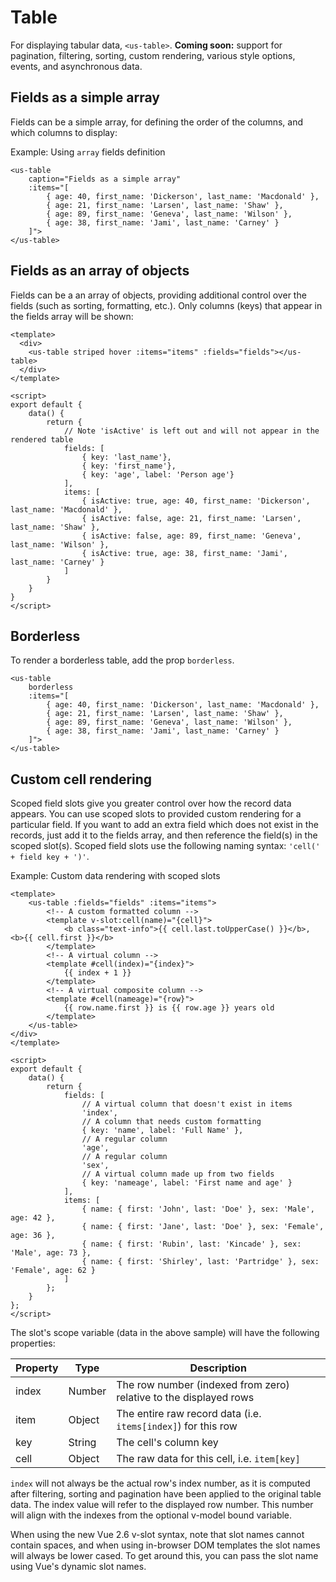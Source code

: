 # Table

For displaying tabular data, `<us-table>`. **Coming soon:** support for pagination, filtering, sorting, custom rendering, various style options, events, and asynchronous data.

## Fields as a simple array

Fields can be a simple array, for defining the order of the columns, and which columns to display:

Example: Using `array` fields definition

<div class="mt-3 mb-3">
    <us-table 
        hover
        caption="Fields as a simple array"
        :items="[
            { age: 40, first_name: 'Dickerson', last_name: 'Macdonald' },
            { age: 21, first_name: 'Larsen', last_name: 'Shaw' },
            { age: 89, first_name: 'Geneva', last_name: 'Wilson' },
            { age: 38, first_name: 'Jami', last_name: 'Carney' }
        ]">
    </us-table>
</div>

```vue
<us-table 
    caption="Fields as a simple array"
    :items="[
        { age: 40, first_name: 'Dickerson', last_name: 'Macdonald' },
        { age: 21, first_name: 'Larsen', last_name: 'Shaw' },
        { age: 89, first_name: 'Geneva', last_name: 'Wilson' },
        { age: 38, first_name: 'Jami', last_name: 'Carney' }
    ]">
</us-table>
```

## Fields as an array of objects

Fields can be a an array of objects, providing additional control over the fields (such as sorting, formatting, etc.). Only columns (keys) that appear in the fields array will be shown:

<div class="mt-3 mb-3">
    <us-table 
        caption="Example: Using array of objects fields definition"
        striped 
        hover 
        :fields="[
                { key: 'last_name'},
                { key: 'first_name'},
                { key: 'age', label: 'Person age'}            
        ]" 
        :items="[
            { isActive: true, age: 40, first_name: 'Dickerson', last_name: 'Macdonald' },
            { isActive: false, age: 21, first_name: 'Larsen', last_name: 'Shaw' },
            { isActive: false, age: 89, first_name: 'Geneva', last_name: 'Wilson' },
            { isActive: true, age: 38, first_name: 'Jami', last_name: 'Carney' }
        ]"
    >
    </us-table>
</div>


```vue
<template>
  <div>
    <us-table striped hover :items="items" :fields="fields"></us-table>
  </div>
</template>

<script>
export default {
    data() {
        return {
            // Note 'isActive' is left out and will not appear in the rendered table
            fields: [
                { key: 'last_name'},
                { key: 'first_name'},
                { key: 'age', label: 'Person age'}            
            ],
            items: [
                { isActive: true, age: 40, first_name: 'Dickerson', last_name: 'Macdonald' },
                { isActive: false, age: 21, first_name: 'Larsen', last_name: 'Shaw' },
                { isActive: false, age: 89, first_name: 'Geneva', last_name: 'Wilson' },
                { isActive: true, age: 38, first_name: 'Jami', last_name: 'Carney' }
            ]
        }
    }
}
</script>

```

## Borderless

To render a borderless table, add the prop `borderless`.

<div class="mt-3 mb-3">
    <us-table 
        borderless
        :items="[
            { age: 40, first_name: 'Dickerson', last_name: 'Macdonald' },
            { age: 21, first_name: 'Larsen', last_name: 'Shaw' },
            { age: 89, first_name: 'Geneva', last_name: 'Wilson' },
            { age: 38, first_name: 'Jami', last_name: 'Carney' }
        ]">
    </us-table>
</div>

```vue
<us-table 
    borderless
    :items="[
        { age: 40, first_name: 'Dickerson', last_name: 'Macdonald' },
        { age: 21, first_name: 'Larsen', last_name: 'Shaw' },
        { age: 89, first_name: 'Geneva', last_name: 'Wilson' },
        { age: 38, first_name: 'Jami', last_name: 'Carney' }
    ]">
</us-table>
```

## Custom cell rendering

Scoped field slots give you greater control over how the record data appears. You can use scoped slots to provided custom rendering for a particular field. If you want to add an extra field which does not exist in the records, just add it to the fields array, and then reference the field(s) in the scoped slot(s). Scoped field slots use the following naming syntax: `'cell(' + field key + ')'`.

Example: Custom data rendering with scoped slots

<div class="mt-3 mb-3">
    <us-table :fields="fields" :items="items">
        <!-- A custom formatted column --> 
        <template v-slot:cell(name)="{cell}">
            <b class="text-info">{{ cell.last.toUpperCase() }}</b>, <b>{{ cell.first }}</b>
        </template>
        <!-- A virtual column -->
        <template #cell(index)="{index}">
            {{ index + 1 }}
        </template>
        <!-- A virtual composite column -->
        <template #cell(nameage)="{item}">
            {{ item.name.first }} is {{ item.age }} years old
        </template> 
    </us-table>
</div>


```vue
<template>
    <us-table :fields="fields" :items="items">
        <!-- A custom formatted column --> 
        <template v-slot:cell(name)="{cell}">
            <b class="text-info">{{ cell.last.toUpperCase() }}</b>, <b>{{ cell.first }}</b>
        </template>
        <!-- A virtual column -->
        <template #cell(index)="{index}">
            {{ index + 1 }}
        </template>
        <!-- A virtual composite column -->
        <template #cell(nameage)="{row}">
            {{ row.name.first }} is {{ row.age }} years old
        </template> 
    </us-table>
</div>
</template>

<script>
export default {
    data() {
        return {
            fields: [
                // A virtual column that doesn't exist in items
                'index',
                // A column that needs custom formatting
                { key: 'name', label: 'Full Name' },
                // A regular column
                'age',
                // A regular column
                'sex',
                // A virtual column made up from two fields
                { key: 'nameage', label: 'First name and age' }
            ],
            items: [
                { name: { first: 'John', last: 'Doe' }, sex: 'Male', age: 42 },
                { name: { first: 'Jane', last: 'Doe' }, sex: 'Female', age: 36 },
                { name: { first: 'Rubin', last: 'Kincade' }, sex: 'Male', age: 73 },
                { name: { first: 'Shirley', last: 'Partridge' }, sex: 'Female', age: 62 }
            ]
        };
    }
};
</script>
```

The slot's scope variable (data in the above sample) will have the following properties:


| Property | Type  | Description |
| -------- | ----- | ----------- | 
| index  | Number | The row number (indexed from zero) relative to the displayed rows |
| item  | Object | The entire raw record data (i.e. `items[index]`) for this row |
| key  | String | The cell's column key |
| cell  | Object | The raw data for this cell, i.e. `item[key]` |

`index` will not always be the actual row's index number, as it is computed after filtering, sorting and pagination have been applied to the original table data. The index value will refer to the displayed row number. This number will align with the indexes from the optional v-model bound variable.

When using the new Vue 2.6 v-slot syntax, note that slot names cannot contain spaces, and when using in-browser DOM templates the slot names will always be lower cased. To get around this, you can pass the slot name using Vue's dynamic slot names.

<script>
export default {
    data() {
        return {
            fields: [
                // A virtual column that doesn't exist in items
                'index',
                // A column that needs custom formatting
                { key: 'name', label: 'Full Name' },
                // A regular column
                'age',
                // A regular column
                'sex',
                // A virtual column made up from two fields
                { key: 'nameage', label: 'First name and age' }
            ],
            items: [
                { name: { first: 'John', last: 'Doe' }, sex: 'Male', age: 42 },
                { name: { first: 'Jane', last: 'Doe' }, sex: 'Female', age: 36 },
                { name: { first: 'Rubin', last: 'Kincade' }, sex: 'Male', age: 73 },
                { name: { first: 'Shirley', last: 'Partridge' }, sex: 'Female', age: 62 }
            ]
        };
    }
};
</script>